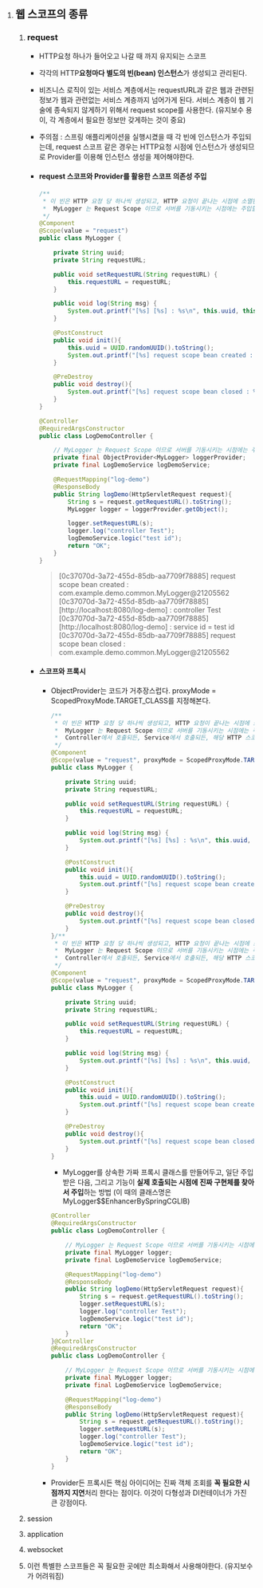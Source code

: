 1. ## 웹 스코프의 종류

   1. ### request

      - HTTP요청 하나가 들어오고 나갈 때 까지 유지되는 스코프

      - 각각의 HTTP**요청마다 별도의 빈(bean) 인스턴스**가 생성되고 관리된다.

      - 비즈니스 로직이 있는 서비스 계층에서는 requestURL과 같은 웹과 관련된 정보가 웹과 관련없는 서비스 계층까지 넘어가게 된다. 서비스 계층이 웹 기술에 종속되지 않게하기 위해서 request scope를 사용한다. (유지보수 용이, 각 계층에서 필요한 정보만 갖게하는 것이 중요)

      - 주의점 : 스프링 애플리케이션을 실행시켰을 때 각 빈에 인스턴스가 주입되는데, request 스코프 같은 경우는 HTTP요청 시점에 인스턴스가 생성되므로 Provider를 이용해 인스턴스 생성을 제어해야한다.

      - #### request 스코프와 Provider를 활용한 스코프 의존성 주입

        ```java
        /**
         * 이 빈은 HTTP 요청 당 하나씩 생성되고, HTTP 요청이 끝나는 시점에 소멸된다.
         *  MyLogger 는 Request Scope 이므로 서버를 기동시키는 시점에는 주입할 수 없다.
         */
        @Component
        @Scope(value = "request")
        public class MyLogger {
        
            private String uuid;
            private String requestURL;
        
            public void setRequestURL(String requestURL) {
                this.requestURL = requestURL;
            }
        
            public void log(String msg) {
                System.out.printf("[%s] [%s] : %s\n", this.uuid, this.requestURL, msg);
            }
        
            @PostConstruct
            public void init(){
                this.uuid = UUID.randomUUID().toString();
                System.out.printf("[%s] request scope bean created : %s\n", this.uuid, this.toString());
            }
        
            @PreDestroy
            public void destroy(){
                System.out.printf("[%s] request scope bean closed : %s\n", this.uuid, this.toString());
            }
        }
        ```

        ```java
        @Controller
        @RequiredArgsConstructor
        public class LogDemoController {
        
            // MyLogger 는 Request Scope 이므로 서버를 기동시키는 시점에는 주입할 수 없다.
            private final ObjectProvider<MyLogger> loggerProvider;
            private final LogDemoService logDemoService;
        
            @RequestMapping("log-demo")
            @ResponseBody
            public String logDemo(HttpServletRequest request){
                String s = request.getRequestURL().toString();
                MyLogger logger = loggerProvider.getObject();
        
                logger.setRequestURL(s);
                logger.log("controller Test");
                logDemoService.logic("test id");
                return "OK";
            }
        }
        ```

        > [0c37070d-3a72-455d-85db-aa7709f78885] request scope bean created : com.example.demo.common.MyLogger@21205562
        > [0c37070d-3a72-455d-85db-aa7709f78885] [http://localhost:8080/log-demo] : controller Test
        > [0c37070d-3a72-455d-85db-aa7709f78885] [http://localhost:8080/log-demo] : service id = test id
        > [0c37070d-3a72-455d-85db-aa7709f78885] request scope bean closed : com.example.demo.common.MyLogger@21205562

      - #### 스코프와 프록시

        - ObjectProvider는 코드가 거추장스럽다. proxyMode = ScopedProxyMode.TARGET_CLASS를 지정해본다.

          ```java
          /**
           * 이 빈은 HTTP 요청 당 하나씩 생성되고, HTTP 요청이 끝나는 시점에 소멸된다.
           *  MyLogger 는 Request Scope 이므로 서버를 기동시키는 시점에는 주입할 수 없다.
           *  Controller에서 호출되든, Service에서 호출되든, 해당 HTTP 스코프 이내라면 동일한 인스턴스에 접근된다.
           */
          @Component
          @Scope(value = "request", proxyMode = ScopedProxyMode.TARGET_CLASS)
          public class MyLogger {
          
              private String uuid;
              private String requestURL;
          
              public void setRequestURL(String requestURL) {
                  this.requestURL = requestURL;
              }
          
              public void log(String msg) {
                  System.out.printf("[%s] [%s] : %s\n", this.uuid, this.requestURL, msg);
              }
          
              @PostConstruct
              public void init(){
                  this.uuid = UUID.randomUUID().toString();
                  System.out.printf("[%s] request scope bean created : %s\n", this.uuid, this.toString());
              }
          
              @PreDestroy
              public void destroy(){
                  System.out.printf("[%s] request scope bean closed : %s\n", this.uuid, this.toString());
              }
          }/**
           * 이 빈은 HTTP 요청 당 하나씩 생성되고, HTTP 요청이 끝나는 시점에 소멸된다.
           *  MyLogger 는 Request Scope 이므로 서버를 기동시키는 시점에는 주입할 수 없다.
           *  Controller에서 호출되든, Service에서 호출되든, 해당 HTTP 스코프 이내라면 동일한 인스턴스에 접근된다.
           */
          @Component
          @Scope(value = "request", proxyMode = ScopedProxyMode.TARGET_CLASS)
          public class MyLogger {
          
              private String uuid;
              private String requestURL;
          
              public void setRequestURL(String requestURL) {
                  this.requestURL = requestURL;
              }
          
              public void log(String msg) {
                  System.out.printf("[%s] [%s] : %s\n", this.uuid, this.requestURL, msg);
              }
          
              @PostConstruct
              public void init(){
                  this.uuid = UUID.randomUUID().toString();
                  System.out.printf("[%s] request scope bean created : %s\n", this.uuid, this.toString());
              }
          
              @PreDestroy
              public void destroy(){
                  System.out.printf("[%s] request scope bean closed : %s\n", this.uuid, this.toString());
              }
          }
          ```

          - MyLogger를 상속한 가짜 프록시 클래스를 만들어두고, 일단 주입받은 다음, 그리고 기능이 **실제 호출되는 시점에 진짜 구현체를 찾아서 주입**하는 방법 (이 때의 클래스명은 MyLogger$$EnhancerBySpringCGLIB)

          ```java
          @Controller
          @RequiredArgsConstructor
          public class LogDemoController {
          
              // MyLogger 는 Request Scope 이므로 서버를 기동시키는 시점에는 주입할 수 없다.
              private final MyLogger logger;
              private final LogDemoService logDemoService;
          
              @RequestMapping("log-demo")
              @ResponseBody
              public String logDemo(HttpServletRequest request){
                  String s = request.getRequestURL().toString();
                  logger.setRequestURL(s);
                  logger.log("controller Test");
                  logDemoService.logic("test id");
                  return "OK";
              }
          }@Controller
          @RequiredArgsConstructor
          public class LogDemoController {
          
              // MyLogger 는 Request Scope 이므로 서버를 기동시키는 시점에는 주입할 수 없다.
              private final MyLogger logger;
              private final LogDemoService logDemoService;
          
              @RequestMapping("log-demo")
              @ResponseBody
              public String logDemo(HttpServletRequest request){
                  String s = request.getRequestURL().toString();
                  logger.setRequestURL(s);
                  logger.log("controller Test");
                  logDemoService.logic("test id");
                  return "OK";
              }
          }
          ```

        - Provider든 프록시든 핵심 아이디어는 진짜 객체 조회를 **꼭 필요한 시점까지 지연**처리 한다는 점이다. 이것이 다형성과 DI컨테이너가 가진 큰 강점이다.

   2. session

   3. application

   4. websocket

   5. 이런 특별한 스코프들은 꼭 필요한 곳에만 최소화해서 사용해야한다. (유지보수가 어려워짐)

   

